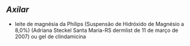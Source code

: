 ## ***Axilar***


- leite de magnésia da Philips (Suspensão de Hidróxido de Magnésio a 8,0%) (Adriana Steckel Santa Maria-RS dermlist de 11 de março de 2007\) ou gel de clindamicina

